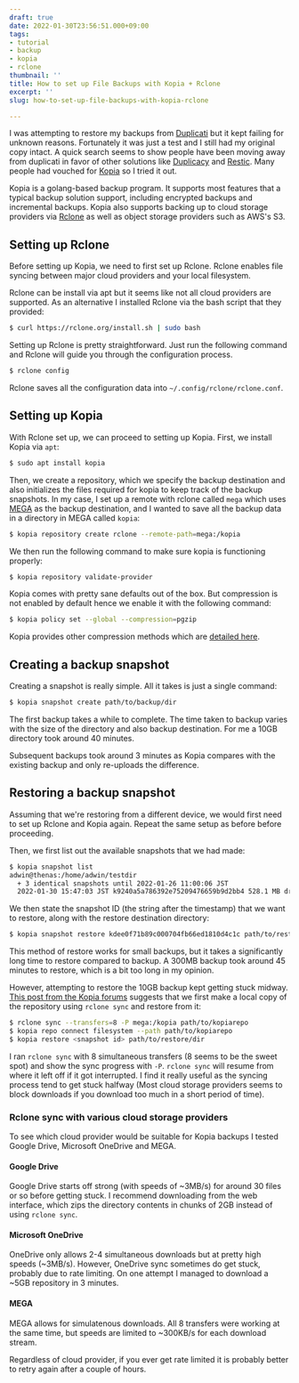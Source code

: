 ```yaml
---
draft: true
date: 2022-01-30T23:56:51.000+09:00
tags:
- tutorial
- backup
- kopia
- rclone
thumbnail: ''
title: How to set up File Backups with Kopia + Rclone
excerpt: ''
slug: how-to-set-up-file-backups-with-kopia-rclone

---
```

I was attempting to restore my backups from [Duplicati](https://duplicati.com) but it kept failing for unknown reasons. Fortunately it was just a test and I still had my original copy intact. A quick search seems to show people have been moving away from duplicati in favor of other solutions like [Duplicacy](https://duplicacy.com) and [Restic](https://restic.net). Many people had vouched for [Kopia](https://kopia.io) so I tried it out.

Kopia is a golang-based backup program. It supports most features that a typical backup solution support, including encrypted backups and incremental backups. Kopia also supports backing up to cloud storage providers via [Rclone](https://rclone.org) as well as object storage providers such as AWS's S3.

## Setting up Rclone

Before setting up Kopia, we need to first set up Rclone. Rclone enables file syncing between major cloud providers and your local filesystem.

Rclone can be install via apt but it seems like not all cloud providers are supported. As an alternative I installed Rclone via the bash script that they provided:

```bash
$ curl https://rclone.org/install.sh | sudo bash
```

Setting up Rclone is pretty straightforward. Just run the following command and Rclone will guide you through the configuration process.

```bash
$ rclone config
```

Rclone saves all the configuration data into `~/.config/rclone/rclone.conf`.

## Setting up Kopia

With Rclone set up, we can proceed to setting up Kopia. First, we install Kopia via `apt`:

```bash
$ sudo apt install kopia
```

Then, we create a repository, which we specify the backup destination and also initializes the files required for kopia to keep track of the backup snapshots. In my case, I set up a remote with rclone called `mega` which uses [MEGA](https://mega.nz) as the backup destination, and I wanted to save all the backup data in a directory in MEGA called `kopia`:

```bash
$ kopia repository create rclone --remote-path=mega:/kopia
```

We then run the following command to make sure kopia is functioning properly:

```bash
$ kopia repository validate-provider 
```

Kopia comes with pretty sane defaults out of the box. But compression is not enabled by default hence we enable it with the following command:

```bash
$ kopia policy set --global --compression=pgzip
```

Kopia provides other compression methods which are [detailed here](https://kopia.io/docs/advanced/compression/).

## Creating a backup snapshot

Creating a snapshot is really simple. All it takes is just a single command:

```bash
$ kopia snapshot create path/to/backup/dir
```

The first backup takes a while to complete. The time taken to backup varies with the size of the directory and also backup destination. For me a 10GB directory took around 40 minutes.

Subsequent backups took around 3 minutes as Kopia compares with the existing backup and only re-uploads the difference.

## Restoring a backup snapshot

Assuming that we're restoring from a different device, we would first need to set up Rclone and Kopia again. Repeat the same setup as before before proceeding.

Then, we first list out the available snapshots that we had made:

```bash
$ kopia snapshot list
adwin@thenas:/home/adwin/testdir                                                           2022-01-26 02:02:16 JST kdee0f71b89c000704fb66ed1810d4c1c 526.1 MB drwxr-xr-x files:12910 dirs:2049 (latest-2..5,daily-2)
  + 3 identical snapshots until 2022-01-26 11:00:06 JST
  2022-01-30 15:47:03 JST k9240a5a786392e75209476659b9d2bb4 528.1 MB drwxr-xr-x files:12910 dirs:2049 (latest-1,hourly-1,daily-1,weekly-1,monthly-1,annual-1)
```

We then state the snapshot ID (the string after the timestamp) that we want to restore, along with the restore destination directory:

```bash
$ kopia snapshot restore kdee0f71b89c000704fb66ed1810d4c1c path/to/restore/dir
```

This method of restore works for small backups, but it takes a significantly long time to restore compared to backup. A 300MB backup took around 45 minutes to restore, which is a bit too long in my opinion.

However, attempting to restore the 10GB backup kept getting stuck midway. [This post from the Kopia forums](https://kopia.discourse.group/t/rclone-restores-very-slowly/162/3) suggests that we first make a local copy of the repository using `rclone sync` and restore from it:

```bash
$ rclone sync --transfers=8 -P mega:/kopia path/to/kopiarepo
$ kopia repo connect filesystem --path path/to/kopiarepo
$ kopia restore <snapshot id> path/to/restore/dir
```

I ran `rclone sync` with 8 simultaneous transfers (8 seems to be the sweet spot) and show the sync progress with `-P`. `rclone sync` will resume from where it left off if it got interrupted. I find it really useful as the syncing process tend to get stuck halfway (Most cloud storage providers seems to block downloads if you download too much in a short period of time).

### Rclone sync with various cloud storage providers

To see which cloud provider would be suitable for Kopia backups I tested Google Drive, Microsoft OneDrive and MEGA.

#### Google Drive

Google Drive starts off strong (with speeds of \~3MB/s) for around 30 files or so before getting stuck. I recommend downloading from the web interface, which zips the directory contents in chunks of 2GB instead of using `rclone sync`.

#### Microsoft OneDrive

OneDrive only allows 2-4 simultaneous downloads but at pretty high speeds (\~3MB/s). However, OneDrive sync sometimes do get stuck, probably due to rate limiting. On one attempt I managed to download a \~5GB repository in 3 minutes.

#### MEGA

MEGA allows for simulatenous downloads. All 8 transfers were working at the same time, but speeds are limited to \~300KB/s for each download stream.

Regardless of cloud provider, if you ever get rate limited it is probably better to retry again after a couple of hours.